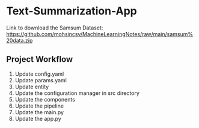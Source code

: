 # Text-Summarization-App

Link to download the Samsum Dataset: https://github.com/mohsincsv/MachineLearningNotes/raw/main/samsum%20data.zip

## Project Workflow

1. Update config.yaml
2. Update params.yaml
3. Update entity
4. Update the configuration manager in src directory
5. Update the components
6. Update the pipeline
7. Update the main.py
8. Update the app.py